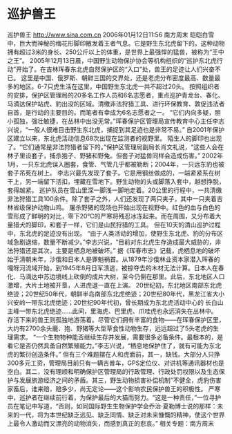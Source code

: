 # 巡护兽王

巡护兽王
http://www.sina.com.cn 2006年01月12日11:56 南方周末
皑皑白雪中，巨大而神秘的梅花形脚印散发着王者气息。它是野生东北虎留下的。这种动物拥有超过3米的身长、250公斤以上的体重，是世界上最强悍的猛兽，被称为“王中之王”。
2005年12月13日晨，中国野生动物保护协会等机构组织的“巡护东北虎行动”开始了。在吉林珲春东北虎自然保护区的“入口”处，兽王的足迹让人们兴奋不已。
这里是中国、俄罗斯、朝鲜三国的交界处，还是老虎分布密度最高、数量最多的地区。6-7只虎生活在这里，中国野生东北虎一共不超过20头。
按照组织者的安排，保护区管理局的20多名工作人员和6名志愿者，重点巡护青龙台、春化、马滴达保护站虎、豹出没的区域。清缴非法狩猎工具、进行环保教育、敦促违法者自首，是行动的主要目的。而笔者有幸成为6名志愿者之一。
“它们内向多疑，胆小孤独，强壮敏捷，在丛林中出没无常。”珲春保护区管理局宣传教育中心主任李志兴说，“一般人很难目击野生东北虎，捕捉到其足迹也是非常不易。”
自2001年保护区建立以来，东北虎活动信息68次出现在监测者的视野里。
陌生人的脚印也出现了。“它们通常是非法狩猎者留下的。”保护区管理局副局长肖文礼说，“这些人会在林子里设套子，捕杀狍子、野猪和野兔。但套子对猛兽同样会造成伤害。”
2002年1月，一只东北虎误入圈套，食管、气管几乎都被勒断；2004年，一只远东豹也被套子吊死在树上。
李志兴最先发现了套子。它是用钢丝做成的，一端紧紧系在树干上，另一端留下活扣，埋藏在雪地下。野生动物的头或脚落入套中，越想挣脱，套得越紧。
巡护队员在雪山里深一脚浅一脚地走着。20公里的行程中，一共清缴非法狩猎工具100余件。除了套子之外，人们还发现了两只夹子，其中一只夹着吉林省级保护动物山鸡。
屠杀野猪的现场也开始出现在视野中。红色的血与白色的雪形成了鲜明的对比，零下20℃的严寒将残忍冰冻起来。而在周围，又分布着大量猎犬的脚印，和套子一样，它们是山民狩猎的工具。
但在10天的清山巡护过程中，东北虎的足迹没有出现。
“由于人类活动的增加，使野生东北虎、豹的分布区域急剧退缩，数量不断减少。”李志兴说，“目前对东北虎生存造成最大威胁的，非法狩猎还是其次，主要是栖息地被破坏。”
据《珲春市志》记载，虎栖息地的破坏始于清朝末年，沙俄和日本人是罪魁祸首。从1879年沙俄林业资本家潜入珲春的嘎呀河流域开始，到1945年8月日军溃逃，被掠夺去的木材无法计算。日本人在春化、马滴达中苏边境线上砍倒的成片大树，至今仍倒在那里。此后，东北地区人口激增，大片土地被开垦，人进虎退一直在上演。
20世纪初，东北地区南部东北虎绝迹；20世纪50年代，朝鲜半岛南部东北虎绝迹；20世纪80年代，黑龙江省大小兴安岭一带东北虎绝迹；20世纪90年代初，曾长期成为东北虎活动中心的
长白山主峰一带东北虎绝迹……此间，里海虎、巴里虎、爪哇虎也永远消失在丛林中。
存活下来的兽王则孤独地游荡着。尽管它们拥有丰富的食物——在珲春保护区里，大约有2700余头鹿、狍、野猪等大型草食性动物生存，远远超过了5头老虎的生理需求。
“一个生物物种能否继续生存并发展，需要很多必备条件。最根本的，是看它是否仍然具备自然繁殖能力。”李志兴说，“栖息地保护住了，就有可能为东北虎的繁衍创造条件。”
但有三个难题摆在人和虎面前，其一，缺钱。大部分人只挣300多元工资，管理局目前只有一辆吉普车，GPS定位仪、对讲机等通讯器材也是空白。其二，没有理顺和明确保护区管理局的行政管理、行政处罚权限以及生态保护与发展旅游经济之间的矛盾。其三，野生动物损害补偿机制”不健全，虎豹伤害家畜后，谁来赔，赔多少，尚无定论——这个影响农民保护兽王的积极性。
严寒中，巡护者在继续前行着，为保护最后的大猫而努力。“这是一种责任，”一位寻护员在笔记中写道，“否则，如同国际野生生物保护学会乔治·夏勒博士说的那样：未来的一代，将为本世纪缺乏远见、缺乏同情、缺乏对未来慷慨的精神，使这个世界上最令人激动而又漂亮的动物消失，而感到真正的悲哀。”
相关专题：南方周末 

